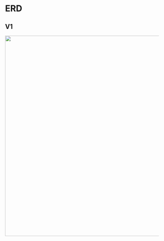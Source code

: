 # ERD
## V1
<img width="656" src="https://user-images.githubusercontent.com/60383031/114719092-a9c41f80-9d71-11eb-9e64-25fe4d024dad.png">